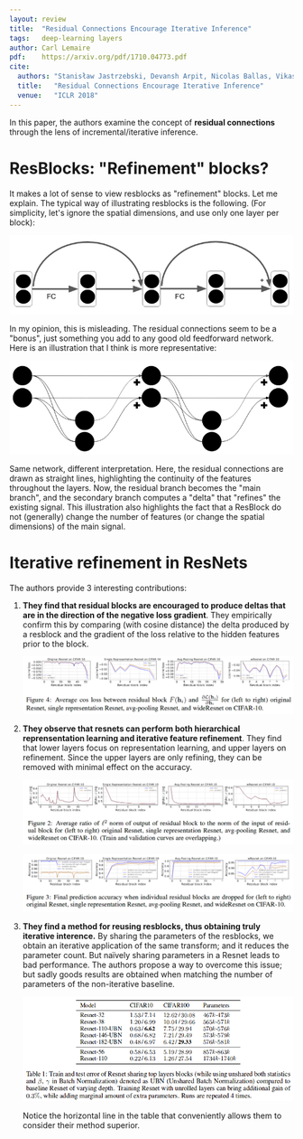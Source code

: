 ```yaml
---
layout: review
title:  "Residual Connections Encourage Iterative Inference"
tags:   deep-learning layers
author: Carl Lemaire
pdf:    https://arxiv.org/pdf/1710.04773.pdf
cite:
  authors: "Stanisław Jastrzebski, Devansh Arpit, Nicolas Ballas, Vikas Verma, Tong Che, Yoshua Bengio"
  title:   "Residual Connections Encourage Iterative Inference"
  venue:   "ICLR 2018"
---
```


In this paper, the authors examine the concept of **residual connections** through the lens of incremental/iterative inference.

# ResBlocks: "Refinement" blocks?

It makes a lot of sense to view resblocks as "refinement" blocks. Let me explain. The typical way of illustrating resblocks is the following. (For simplicity, let's ignore the spatial dimensions, and use only one layer per block):

![](/deep-learning/images/residual-iterative/dessin1.png)

In my opinion, this is misleading. The residual connections seem to be a "bonus", just something you add to any good old feedforward network. Here is an illustration that I think is more representative:

![](/deep-learning/images/residual-iterative/dessin2.png)

Same network, different interpretation. Here, the residual connections are drawn as straight lines, highlighting the continuity of the features throughout the layers. Now, the residual branch becomes the "main branch", and the secondary branch computes a "delta" that "refines" the existing signal. This illustration also highlights the fact that a ResBlock do not (generally) change the number of features (or change the spatial dimensions) of the main signal.

# Iterative refinement in ResNets

The authors provide 3 interesting contributions:

1. **They find that residual blocks are encouraged to produce deltas that are in the direction of the negative loss gradient**. They empirically confirm this by comparing (with cosine distance) the delta produced by a resblock and the gradient of the loss relative to the hidden features prior to the block.

    ![](/deep-learning/images/residual-iterative/fig4.png)

2. **They observe that resnets can perform both hierarchical reprensentation learning and iterative feature refinement**. They find that lower layers focus on representation learning, and upper layers on refinement. Since the upper layers are only refining, they can be removed with minimal effect on the accuracy.

    ![](/deep-learning/images/residual-iterative/fig2.png)

    ![](/deep-learning/images/residual-iterative/fig3.png)

3. **They find a method for reusing resblocks, thus obtaining truly iterative interence.** By sharing the parameters of the resblocks, we obtain an iterative application of the same transform; and it reduces the parameter count. But naïvely sharing parameters in a Resnet leads to bad performance. The authors propose a way to overcome this issue; but sadly goods results are obtained when matching the number of parameters of the non-iterative baseline.

    ![](/deep-learning/images/residual-iterative/tab1.png)

    Notice the horizontal line in the table that conveniently allows them to consider their method superior.